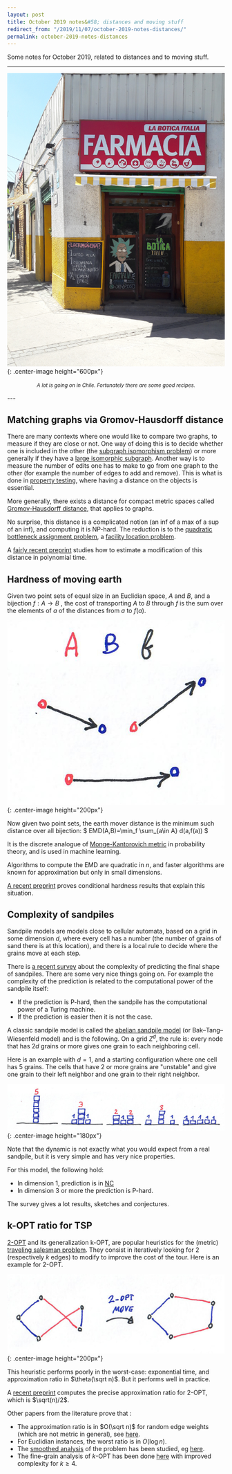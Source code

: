 ```yaml
---
layout: post
title: October 2019 notes&#58; distances and moving stuff
redirect_from: "/2019/11/07/october-2019-notes-distances/"
permalink: october-2019-notes-distances
---
```


Some notes for October 2019, related to distances and to moving stuff.

--- 
![](assets/farmacia.jpg){: .center-image height="600px"}
<p align="center"><small><i>
A lot is going on in Chile. Fortunately there are some good recipes.
</i></small></p>
---


## Matching graphs via Gromov-Hausdorff distance 

There are many contexts where one would like to compare two graphs, to 
measure if they are close or not. 
One way of doing this is to decide whether one is included in the other
(the 
[subgraph isomorphism problem](https://en.wikipedia.org/wiki/Subgraph_isomorphism_problem)) 
or more generally if they have a 
[large isomorphic subgraph](https://en.wikipedia.org/wiki/Maximum_common_edge_subgraph).
Another way is to measure the number of edits one has to make to go from 
one graph to the other (for example the number of edges to add and 
remove). This is what is done in 
[property testing](https://en.wikipedia.org/wiki/Property_testing), where having a 
distance on the objects is essential. 

More generally, there exists a distance for compact metric spaces called 
[Gromov-Hausdorff distance](https://en.wikipedia.org/wiki/Gromov%E2%80%93Hausdorff_convergence#Gromov%E2%80%93Hausdorff_distance), 
that applies to graphs. 

No surprise, this distance is a complicated notion 
(an inf of a max of a sup of an inf),
and computing it is NP-hard. The reduction is to the 
[quadratic bottleneck assignment problem](https://en.wikipedia.org/wiki/Quadratic_bottleneck_assignment_problem), 
a [facility location problem](https://en.wikipedia.org/wiki/Facility_location_problem).

A [fairly recent preprint](https://arxiv.org/pdf/1909.09772.pdf) studies how to 
estimate a modification of this distance in polynomial time.

## Hardness of moving earth

Given two point sets of equal size in an Euclidian space, $A$ and $B$, and a 
bijection $f: A \rightarrow B$ , the cost of transporting $A$ to $B$ 
through $f$ is the sum over the elements of $a$ of the distances 
from $a$ to $f(a)$.

![](assets/earth-moving.jpg){: .center-image height="200px"}

Now given two point sets, the earth mover distance is the minimum such 
distance over all bijection:
$
EMD(A,B)=\min_f \sum_{a\in A} d(a,f(a))
$

It is the discrete analogue of 
[Monge-Kantorovich metric](https://en.wikipedia.org/wiki/Transportation_theory_(mathematics))
in probability theory, and is used in machine learning. 

Algorithms to compute the EMD are quadratic in $n$, and faster algorithms 
are known for approximation but only in small dimensions.

[A recent preprint](https://arxiv.org/abs/1909.11068) proves conditional 
hardness results that explain this situation.

## Complexity of sandpiles 

Sandpile models are models close to cellular automata, based on a grid 
in some dimension $d$, where every cell has a number (the number of 
grains of sand there is at this location), and there is a local rule to 
decide where the grains move at each step.

There is [a recent survey](https://arxiv.org/pdf/1909.12150.pdf) about 
the complexity of predicting the final shape of sandpiles. 
There are some very nice things going on. For example the complexity of 
the prediction is related to the computational power of the sandpile itself:

* If the prediction is P-hard, then the sandpile has the computational 
power of a Turing machine.
* If the prediction is easier then it is not the case.

A classic sandpile model is called the
[abelian sandpile model](https://en.wikipedia.org/wiki/Abelian_sandpile_model)
(or Bak–Tang–Wiesenfeld model) and is the following. 
On a grid $Z^d$, the rule is: every node that has $2d$ grains or more 
gives one grain to each neighboring cell. 

Here is an example with $d=1$, and a starting configuration where one 
cell has 5 grains. The cells that have 2 or more grains are "unstable" 
and give one grain to their left neighbor and one grain to their right 
neighbor.

![](assets/sandpile.jpg){: .center-image height="180px"}

Note that the dynamic is not exactly what you would expect from a real 
sandpile, but it is very simple and has very nice properties.

For this model, the following hold:

* In dimension 1, prediction is in [NC](https://en.wikipedia.org/wiki/NC_(complexity))
* In dimension 3 or more the prediction is P-hard.

The survey gives a lot results, sketches and conjectures.

## k-OPT ratio for TSP

[2-OPT](https://en.wikipedia.org/wiki/2-opt) and its generalization 
k-OPT, are popular heuristics for 
the (metric) [traveling salesman problem](https://en.wikipedia.org/wiki/Travelling_salesman_problem).
They consist in iteratively looking for 2 (respectively $k$ edges) to modify to improve the 
cost of the tour. Here is an example for 2-OPT.

![](assets/2opt.jpg){: .center-image height="200px"}

This heuristic performs poorly in the worst-case: exponential time, and 
approximation ratio in $\theta(\sqrt n)$. But it performs well in practice.

A [recent preprint](https://arxiv.org/pdf/1909.12025.pdf) computes the 
precise approximation ratio for 2-OPT, which is $\sqrt(n)/2$.

Other papers from the literature prove that : 
* The approximation ratio is in $O(\sqrt n)$ for random edge weights 
(which are not metric in general), see [here](https://www.sciencedirect.com/science/article/pii/S016763770900011X?via%3Dihub).
* For Euclidian instances, the worst ratio is in $O(\log n)$.
* The [smoothed analysis](https://en.wikipedia.org/wiki/Smoothed_analysis)
of the problem has been studied, eg [here](https://wwwhome.ewi.utwente.nl/~mantheyb/full/MantheyVeenstra_TwoOpt.pdf).
* The fine-grain analysis of $k$-OPT has been done [here](http://drops.dagstuhl.de/opus/volltexte/2016/6277/pdf/LIPIcs-ICALP-2016-5.pdf)
with improved complexity for $k\geq 4$. 


